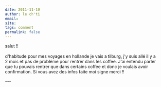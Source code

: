 ```yaml
---
date: 2011-11-10
author: le ch'ti
email: 
site: 
tags: comment
permalink: false
---
```


<p>salut !!<br />
<br />
d'habitude pour mes voyages en hollande je vais a tilburg, j'y suis allé il y a 2 mois et pas de probléme pour rentrer dans les coffee. J'ai entendu parler que tu pouvais rentrer que dans certains coffee et donc je voulais avoir confirmation. Si vous avez des infos faite moi signe merci !!</p>
---